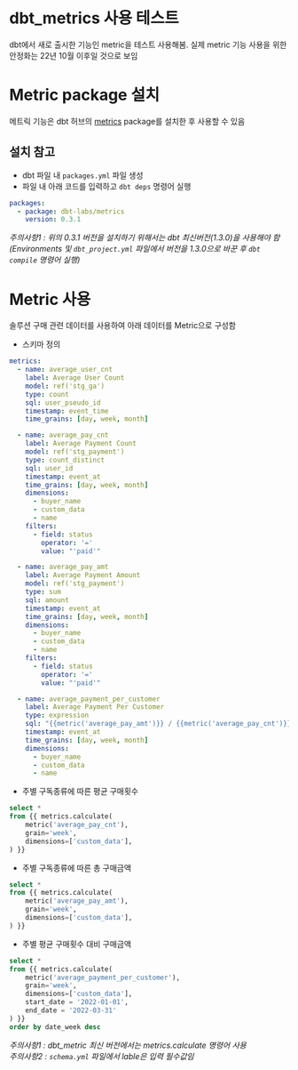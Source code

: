 # dbt_metrics 사용 테스트
dbt에서 새로 출시한 기능인 metric을 테스트 사용해봄. 실제 metric 기능 사용을 위한 안정화는 22년 10월 이후일 것으로 보임 

# Metric package 설치
메트릭 기능은 dbt 허브의 [metrics](https://hub.getdbt.com/) package를 설치한 후 사용할 수 있음
## 설치 참고
* dbt 파일 내 `packages.yml` 파일 생성
* 파일 내 아래 코드를 입력하고 `dbt deps` 명령어 실행
```yaml
packages:
  - package: dbt-labs/metrics
    version: 0.3.1
```
*주의사항1 : 위의 0.3.1 버전을 설치하기 위해서는 dbt 최신버전(1.3.0)을 사용해야 함*<br/>
*(Environments 및 `dbt_project.yml` 파일에서 버전을 1.3.0으로 바꾼 후 `dbt compile` 명령어 실행)*

# Metric 사용
솔루션 구매 관련 데이터를 사용하여 아래 데이터를 Metric으로 구성함
* 스키마 정의
```yaml
metrics:
  - name: average_user_cnt
    label: Average User Count
    model: ref('stg_ga')
    type: count
    sql: user_pseudo_id
    timestamp: event_time
    time_grains: [day, week, month]

  - name: average_pay_cnt
    label: Average Payment Count
    model: ref('stg_payment')
    type: count_distinct
    sql: user_id
    timestamp: event_at
    time_grains: [day, week, month]
    dimensions:
      - buyer_name
      - custom_data
      - name
    filters:
      - field: status
        operator: '='
        value: "'paid'"

  - name: average_pay_amt
    label: Average Payment Amount
    model: ref('stg_payment')
    type: sum
    sql: amount
    timestamp: event_at
    time_grains: [day, week, month]
    dimensions:
      - buyer_name
      - custom_data
      - name
    filters:
      - field: status
        operator: '='
        value: "'paid'"

  - name: average_payment_per_customer
    label: Average Payment Per Customer
    type: expression
    sql: "{{metric('average_pay_amt')}} / {{metric('average_pay_cnt')}}"
    timestamp: event_at
    time_grains: [day, week, month]
    dimensions:
      - buyer_name
      - custom_data
      - name
```

* 주별 구독종류에 따른 평균 구매횟수
```sql
select * 
from {{ metrics.calculate(
    metric('average_pay_cnt'),
    grain='week',
    dimensions=['custom_data'],
) }}
```
* 주별 구독종류에 따른 총 구매금액
```sql
select * 
from {{ metrics.calculate(
    metric('average_pay_amt'),
    grain='week',
    dimensions=['custom_data'],
) }}
```
* 주별 평균 구매횟수 대비 구매금액
```sql
select * 
from {{ metrics.calculate(
    metric('average_payment_per_customer'), 
    grain='week',
    dimensions=['custom_data'],
    start_date = '2022-01-01',
    end_date = '2022-03-31'
) }}
order by date_week desc
```

*주의사항1 : dbt_metric 최신 버전에서는 metrics.calculate 명령어 사용*<br/>
*주의사항2 : `schema.yml` 파일에서 lable은 입력 필수값임* &nbsp;






